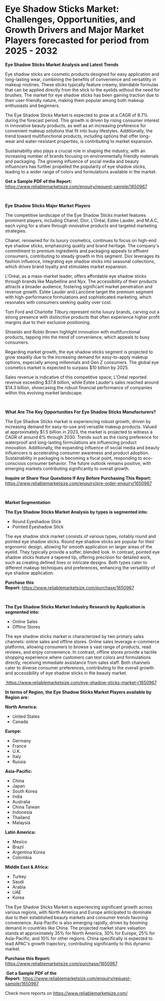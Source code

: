<p><h1>Eye Shadow Sticks Market: Challenges, Opportunities, and Growth Drivers and Major Market Players forecasted for period from 2025 - 2032</h1></p><p><strong>Eye Shadow Sticks Market Analysis and Latest Trends</strong></p>
<p><p>Eye shadow sticks are cosmetic products designed for easy application and long-lasting wear, combining the benefits of convenience and versatility in makeup routines. These sticks typically feature creamy, blendable formulas that can be applied directly from the stick to the eyelids without the need for brushes. The market for eye shadow sticks has been gaining traction due to their user-friendly nature, making them popular among both makeup enthusiasts and beginners.</p><p>The Eye Shadow Sticks Market is expected to grow at a CAGR of 8.7% during the forecast period. This growth is driven by rising consumer interest in innovative beauty products, as well as an increasing preference for convenient makeup solutions that fit into busy lifestyles. Additionally, the trend toward multifunctional products, including options that offer long-wear and water-resistant properties, is contributing to market expansion. </p><p>Sustainability also plays a crucial role in shaping the industry, with an increasing number of brands focusing on environmentally friendly materials and packaging. The growing influence of social media and beauty influencers has further propelled the popularity of eye shadow sticks, leading to a wider range of colors and formulations available in the market.</p></p>
<p><strong>Get a Sample PDF of the Report:&nbsp;</strong> <a href="https://www.reliablemarketsize.com/enquiry/request-sample/1650967?utm_campaign=3205&utm_medium=2&utm_source=Github&utm_content=ia&utm_term=04042025&utm_id=eye-shadow-sticks">https://www.reliablemarketsize.com/enquiry/request-sample/1650967</a></p>
<p>&nbsp;</p>
<p><strong>Eye Shadow Sticks Major Market Players</strong></p>
<p><p>The competitive landscape of the Eye Shadow Sticks market features prominent players, including Chanel, Dior, L'Oréal, Estée Lauder, and M.A.C, each vying for a share through innovative products and targeted marketing strategies.</p><p>Chanel, renowned for its luxury cosmetics, continues to focus on high-end eye shadow sticks, emphasizing quality and brand heritage. The company's commitment to premium ingredients and packaging appeals to affluent consumers, contributing to steady growth in this segment. Dior leverages its fashion influence, integrating eye shadow sticks into seasonal collections, which drives brand loyalty and stimulates market expansion.</p><p>L'Oréal, as a mass-market leader, offers affordable eye shadow sticks through brands like Maybelline and Nyx. The accessibility of their products attracts a broader audience, fostering significant market penetration and revenue growth. Estée Lauder and Lancôme target the premium segment with high-performance formulations and sophisticated marketing, which resonates with consumers seeking quality over cost.</p><p>Tom Ford and Charlotte Tilbury represent niche luxury brands, carving out a strong presence with distinctive products that often experience higher profit margins due to their exclusive positioning.</p><p>Shiseido and Bobbi Brown highlight innovation with multifunctional products, tapping into the trend of convenience, which appeals to busy consumers.</p><p>Regarding market growth, the eye shadow sticks segment is projected to grow steadily due to the increasing demand for easy-to-apply makeup options, especially among millennials and Gen Z consumers. The global eye cosmetics market is expected to surpass $10 billion by 2025.</p><p>Sales revenue is indicative of this competitive space; L'Oréal reported revenue exceeding $37.8 billion, while Estée Lauder's sales reached around $14.3 billion, showcasing the robust financial performance of companies within this evolving market landscape.</p></p>
<p>&nbsp;</p>
<p><strong>What Are The Key Opportunities For Eye Shadow Sticks Manufacturers?</strong></p>
<p><p>The Eye Shadow Sticks market is experiencing robust growth, driven by increasing demand for easy-to-use and versatile makeup products. Valued at approximately $1.5 billion in 2023, the market is projected to witness a CAGR of around 6% through 2030. Trends such as the rising preference for waterproof and long-lasting formulations are influencing product innovation. Additionally, the expanding influence of social media and beauty influencers is accelerating consumer awareness and product adoption. Sustainability in packaging is becoming a focal point, responding to eco-conscious consumer behavior. The future outlook remains positive, with emerging markets contributing significantly to overall growth.</p></p>
<p><strong>Inquire or Share Your Questions If Any Before Purchasing This Report:</strong> <a href="https://www.reliablemarketsize.com/enquiry/pre-order-enquiry/1650967?utm_campaign=3205&utm_medium=2&utm_source=Github&utm_content=ia&utm_term=04042025&utm_id=eye-shadow-sticks">https://www.reliablemarketsize.com/enquiry/pre-order-enquiry/1650967</a></p>
<p>&nbsp;</p>
<p><strong>Market Segmentation</strong></p>
<p><strong>The Eye Shadow Sticks Market Analysis by types is segmented into:</strong></p>
<p><ul><li>Round Eyeshadow Stick</li><li>Pointed Eyeshadow Stick</li></ul></p>
<p><p>The eye shadow stick market consists of various types, notably round and pointed eye shadow sticks. Round eye shadow sticks are popular for their ergonomic design, allowing for smooth application on larger areas of the eyelid. They typically provide a softer, blended look. In contrast, pointed eye shadow sticks feature a tapered tip, offering precision for detailed work, such as creating defined lines or intricate designs. Both types cater to different makeup techniques and preferences, enhancing the versatility of eye shadow application.</p></p>
<p><strong>Purchase this Report:&nbsp;</strong><a href="https://www.reliablemarketsize.com/purchase/1650967?utm_campaign=3205&utm_medium=2&utm_source=Github&utm_content=ia&utm_term=04042025&utm_id=eye-shadow-sticks">https://www.reliablemarketsize.com/purchase/1650967</a></p>
<p>&nbsp;</p>
<p><strong>The Eye Shadow Sticks Market Industry Research by Application is segmented into:</strong></p>
<p><ul><li>Online Sales</li><li>Offline Stores</li></ul></p>
<p><p>The eye shadow sticks market is characterized by two primary sales channels: online sales and offline stores. Online sales leverage e-commerce platforms, allowing consumers to browse a vast range of products, read reviews, and enjoy convenience. In contrast, offline stores provide a tactile shopping experience where customers can test colors and formulations directly, receiving immediate assistance from sales staff. Both channels cater to diverse consumer preferences, contributing to the overall growth and accessibility of eye shadow sticks in the beauty market.</p></p>
<p><a href="https://www.reliablemarketsize.com/eye-shadow-sticks-market-r1650967?utm_campaign=3205&utm_medium=2&utm_source=Github&utm_content=ia&utm_term=04042025&utm_id=eye-shadow-sticks">&nbsp;https://www.reliablemarketsize.com/eye-shadow-sticks-market-r1650967</a></p>
<p><strong>In terms of Region, the Eye Shadow Sticks Market Players available by Region are:</strong></p>
<p>
    <p> <strong> North America: </strong>
        <ul>
            <li>United States</li>
            <li>Canada</li>
        </ul>
        </p> 
    <p> <strong> Europe: </strong>
        <ul>
            <li>Germany</li>
            <li>France</li>
            <li>U.K.</li>
            <li>Italy</li>
            <li>Russia</li>
        </ul>
        </p> 
    <p> <strong> Asia-Pacific: </strong>
        <ul>
            <li>China</li>
            <li>Japan</li>
            <li>South Korea</li>
            <li>India</li>
            <li>Australia</li>
            <li>China Taiwan</li>
            <li>Indonesia</li>
            <li>Thailand</li>
            <li>Malaysia</li>
        </ul>
        </p> 
    <p> <strong> Latin America: </strong>
        <ul>
            <li>Mexico</li>
            <li>Brazil</li>
            <li>Argentina Korea</li>
            <li>Colombia</li>
        </ul>
        </p> 
    <p> <strong> Middle East & Africa: </strong>
        <ul>
            <li>Turkey</li>
            <li>Saudi</li>
            <li>Arabia</li>
            <li>UAE</li>
            <li>Korea</li>
        </ul>
    </p>
    </p>
<p><p>The Eye Shadow Sticks Market is experiencing significant growth across various regions, with North America and Europe anticipated to dominate due to their established beauty markets and consumer trends favoring convenience. Asia-Pacific is also emerging rapidly, driven by booming demand in countries like China. The projected market share valuation stands at approximately 35% for North America, 30% for Europe, 25% for Asia-Pacific, and 10% for other regions. China specifically is expected to lead APAC's growth trajectory, contributing significantly to this dynamic market.</p></p>
<p><strong>Purchase this Report: </strong><a href="https://www.reliablemarketsize.com/purchase/1650967?utm_campaign=3205&utm_medium=2&utm_source=Github&utm_content=ia&utm_term=04042025&utm_id=eye-shadow-sticks">https://www.reliablemarketsize.com/purchase/1650967</a></p>
<p>&nbsp;<strong>Get a Sample PDF of the Report:&nbsp;&nbsp;</strong><a href="https://www.reliablemarketsize.com/enquiry/request-sample/1650967?utm_campaign=3205&utm_medium=2&utm_source=Github&utm_content=ia&utm_term=04042025&utm_id=eye-shadow-sticks">https://www.reliablemarketsize.com/enquiry/request-sample/1650967</a></p>
<p><strong></strong></p>
<p>Check more reports on <a href="https://www.reliablemarketsize.com/?utm_campaign=3205&utm_medium=2&utm_source=Github&utm_content=ia&utm_term=04042025&utm_id=eye-shadow-sticks">https://www.reliablemarketsize.com/</a></p>
